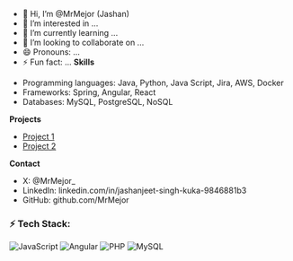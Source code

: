 - 👋 Hi, I’m @MrMejor (Jashan)
- 👀 I’m interested in ...
- 🌱 I’m currently learning ...
- 💞️ I’m looking to collaborate on ...
- 😄 Pronouns: ...
- ⚡ Fun fact: ...
**Skills**
* Programming languages: Java, Python, Java Script, Jira, AWS, Docker
* Frameworks: Spring, Angular, React
* Databases: MySQL, PostgreSQL, NoSQL

**Projects**
* [Project 1](https://github.com/your-username/project1)
* [Project 2](https://github.com/your-username/project2)

**Contact**
* X: @MrMejor_
* LinkedIn: linkedin.com/in/jashanjeet-singh-kuka-9846881b3
* GitHub: github.com/MrMejor
<!---
MrMejor/MrMejor is a ✨ special ✨ repository because its `README.md` (this file) appears on your GitHub profile.
You can click the Preview link to take a look at your changes.
--->
### ⚡ Tech Stack:
![JavaScript](https://img.shields.io/badge/JavaScript-F7DF1E?style=flat&logo=javascript&logoColor=black)
![Angular](https://img.shields.io/badge/Angular-DD0031?style=flat&logo=angular&logoColor=white)
![PHP](https://img.shields.io/badge/PHP-777BB4?style=flat&logo=php&logoColor=white)
![MySQL](https://img.shields.io/badge/MySQL-4479A1?style=flat&logo=mysql&logoColor=white)

